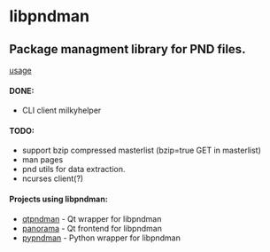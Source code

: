 libpndman
=========

Package managment library for PND files.
----------------------------------------
[usage][]

#### DONE:
*  CLI client milkyhelper

#### TODO:
*  support bzip compressed masterlist (bzip=true GET in masterlist)
*  man pages
*  pnd utils for data extraction.
*  ncurses client(?)

####  Projects using libpndman:
*  [qtpndman][] - Qt wrapper for libpndman
*  [panorama][] - Qt frontend for libpndman
*  [pypndman][] - Python wrapper for libpndman

[panorama]: https://github.com/bzar/panorama
[qtpndman]: https://github.com/bzar/qtpndman
[pypndman]: https://github.com/Tempel/pypndman

[usage]: https://github.com/Cloudef/libpndman/blob/master/test/sample.c
